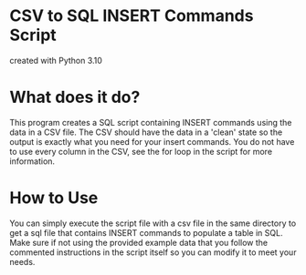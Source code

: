 # CSV to SQL INSERT Commands Script
created with Python 3.10

# What does it do?
This program creates a SQL script containing INSERT commands using the data in a CSV file.
The CSV should have the data in a 'clean' state so the output is exactly what you need for
your insert commands. You do not have to use every column in the CSV, see the for loop in
the script for more information.

# How to Use
You can simply execute the script file with a csv file in the same directory to get
a sql file that contains INSERT commands to populate a table in SQL. Make sure
if not using the provided example data that you follow the commented instructions in the
script itself so you can modify it to meet your needs.
